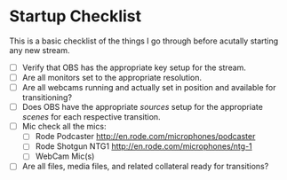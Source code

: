 # Startup Checklist

This is a basic checklist of the things I go through before acutally starting any new stream.

 - [ ] Verify that OBS has the appropriate key setup for the stream.
 - [ ] Are all monitors set to the appropriate resolution.
 - [ ] Are all webcams running and actually set in position and available for transitioning?
 - [ ] Does OBS have the appropriate *sources* setup for the appropriate *scenes* for each respective transition.
 - [ ] Mic check all the mics:
    - [ ] Rode Podcaster http://en.rode.com/microphones/podcaster
    - [ ] Rode Shotgun NTG1 http://en.rode.com/microphones/ntg-1
    - [ ] WebCam Mic(s)
 - [ ] Are all files, media files, and related collateral ready for transitions?
